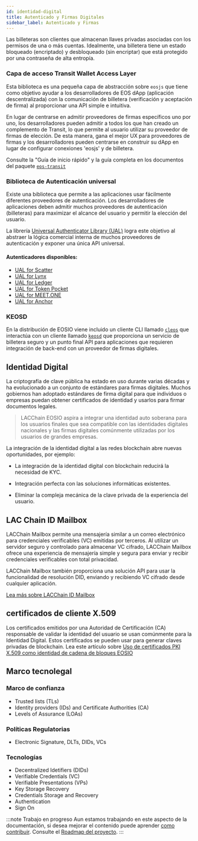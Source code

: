 ```yaml
---
id: identidad-digital
title: Autenticado y Firmas Digitales
sidebar_label: Autenticado y Firmas
---
```


Las billeteras son clientes que almacenan llaves privadas asociadas con los permisos de una o más cuentas. Idealmente, una billetera tiene un estado bloqueado (encriptado) y desbloqueado (sin encriptar) que está protegido por una contraseña de alta entropía.

### Capa de acceso Transit Wallet Access Layer
Esta biblioteca es una pequeña capa de abstracción sobre `eosjs` que tiene como objetivo ayudar a los desarrolladores de EOS dApp (aplicación descentralizada) con la comunicación de billetera (verificación y aceptación de firma) al proporcionar una API simple e intuitiva.

En lugar de centrarse en admitir proveedores de firmas específicos uno por uno, los desarrolladores pueden admitir a todos los que han creado un complemento de Transit, lo que permite al usuario utilizar su proveedor de firmas de elección. De esta manera, gana el mejor UX para proveedores de firmas y los desarrolladores pueden centrarse en construir su dApp en lugar de configurar conexiones 'eosjs' y de billetera.

Consulte la "Guía de inicio rápido" y la guía completa en los documentos del paquete [`eos-transit`](https://github.com/eosnewyork/eos-transit)

### Biblioteca de Autenticación universal
Existe una biblioteca que permite a las aplicaciones usar fácilmente diferentes proveedores de autenticación. Los desarrolladores de aplicaciones deben admitir muchos proveedores de autenticación (billeteras) para maximizar el alcance del usuario y permitir la elección del usuario.

La librería [Universal Authenticator Library (UAL)](https://github.com/EOSIO/universal-authenticator-library) logra este objetivo al abstraer la lógica comercial interna de muchos proveedores de autenticación y exponer una única API universal.

#### Autenticadores disponibles:
 - [UAL for Scatter](https://github.com/EOSIO/ual-scatter)
 - [UAL for Lynx](https://github.com/EOSIO/ual-lynx)
 - [UAL for Ledger](https://github.com/EOSIO/ual-ledger)
 - [UAL for Token Pocket](https://github.com/EOSIO/ual-token-pocket)
 - [UAL for MEET.ONE](https://github.com/meet-one/ual-meetone)
 - [UAL for Anchor](https://github.com/greymass/ual-anchor)

### KEOSD
En la distribución de EOSIO viene incluido un cliente CLI llamado [`cleos`](https://developers.eos.io/manuals/eos/latest/cleos/index) que interactúa con un cliente llamado [`keosd`](https://developers.eos.io/manuals/eos/latest/keosd/index) que proporciona un servicio de billetera seguro y un punto final API para aplicaciones que requieren integración de back-end con un proveedor de firmas digitales.

## Identidad Digital

La criptografía de clave pública ha estado en uso durante varias décadas y ha evolucionado a un conjunto de estándares para firmas digitales. Muchos gobiernos han adoptado estándares de firma digital para que individuos o empresas puedan obtener certificados de identidad y usarlos para firmar documentos legales.

 > LACChain EOSIO aspira a integrar una identidad auto soberana para los usuarios finales que sea compatible con las identidades digitales nacionales y las firmas digitales comúnmente utilizadas por los usuarios de grandes empresas.

La integración de la identidad digital a las redes blockchain abre nuevas oportunidades, por ejemplo:

- La integración de la identidad digital con blockchain reducirá la necesidad de KYC.

- Integración perfecta con las soluciones informáticas existentes.

- Eliminar la compleja mecánica de la clave privada de la experiencia del usuario.


## LAC Chain ID Mailbox

LACChain Mailbox permite una mensajería similar a un correo electrónico para credenciales verificables (VC) emitidas por terceros. Al utilizar un servidor seguro y controlado para almacenar VC cifrado, LACChain Mailbox ofrece una experiencia de mensajería simple y segura para enviar y recibir credenciales verificables con total privacidad.

LACChain Mailbox también proporciona una solución API para usar la funcionalidad de resolución DID, enviando y recibiendo VC cifrado desde cualquier aplicación.

[Lea más sobre LACChain ID Mailbox](https://github.com/lacchain/id-mailbox)

## certificados de cliente X.509

Los certificados emitidos por una Autoridad de Certificación (CA) responsable de validar la identidad del usuario se usan comúnmente para la Identidad Digital. Estos certificados se pueden usar para generar claves privadas de blockchain. Lea este artículo sobre [Uso de certificados PKI X.509 como identidad de cadena de bloques EOSIO](https://github.com/cc32d9/cc32d9_ideas_for_EOSIO/blob/master/X509_Certificates_as_EOSIO_id.md)


## Marco tecnolegal

### Marco de confianza
- Trusted lists (TLs)
- Identity providers (IDs) and Certificate Authorities (CA)
- Levels of Assurance (LOAs)

### Políticas Regulatorias
- Electronic Signature, DLTs, DIDs, VCs

### Tecnologías
- Decentralized Idetifiers (DIDs)
- Verifiable Credentials (VC)
- Verifiable Presentations (VPs)
- Key Storage Recovery
- Credentials Storage and Recovery
- Authentication 
- Sign On 

:::note Trabajo en progreso
Aun estamos trabajando en este aspecto de la documentación, si desea mejorar el contenido puede aprender [como contribuir](guias/contribuir). Consulte el [Roadmap del proyecto](./roadmap).
:::